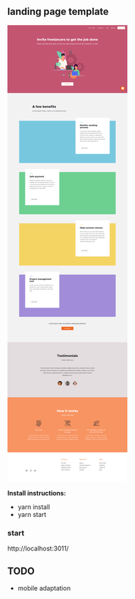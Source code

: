 ## landing page template

![preview](https://github.com/mrzlab630/landing-page-template-reactjs-front-jth/blob/master/src/assets/preview.png?raw=true)


**Install instructions:**
* yarn install
* yarn start




### start
http://localhost:3011/


## TODO

* mobile adaptation